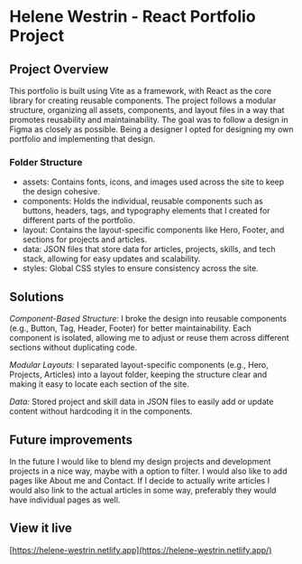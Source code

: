 # Helene Westrin - React Portfolio Project

## Project Overview

This portfolio is built using Vite as a framework, with React as the core library for creating reusable components. The project follows a modular structure, organizing all assets, components, and layout files in a way that promotes reusability and maintainability. The goal was to follow a design in Figma as closely as possible. Being a designer I opted for designing my own portfolio and implementing that design.

### Folder Structure

- assets: Contains fonts, icons, and images used across the site to keep the design cohesive.
- components: Holds the individual, reusable components such as buttons, headers, tags, and typography elements that I created for different parts of the portfolio.
- layout: Contains the layout-specific components like Hero, Footer, and sections for projects and articles.
- data: JSON files that store data for articles, projects, skills, and tech stack, allowing for easy updates and scalability.
- styles: Global CSS styles to ensure consistency across the site.

## Solutions

_Component-Based Structure:_ I broke the design into reusable components (e.g., Button, Tag, Header, Footer) for better maintainability. Each component is isolated, allowing me to adjust or reuse them across different sections without duplicating code.

_Modular Layouts:_ I separated layout-specific components (e.g., Hero, Projects, Articles) into a layout folder, keeping the structure clear and making it easy to locate each section of the site.

_Data:_ Stored project and skill data in JSON files to easily add or update content without hardcoding it in the components.

## Future improvements

In the future I would like to blend my design projects and development projects in a nice way, maybe with a option to filter. I would also like to add pages like About me and Contact. If I decide to actually write articles I would also link to the actual articles in some way, preferably they would have individual pages as well.

## View it live

[https://helene-westrin.netlify.app](https://helene-westrin.netlify.app/)
